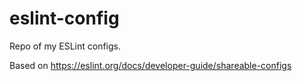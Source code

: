 # eslint-config
Repo of my ESLint configs.

Based on https://eslint.org/docs/developer-guide/shareable-configs
